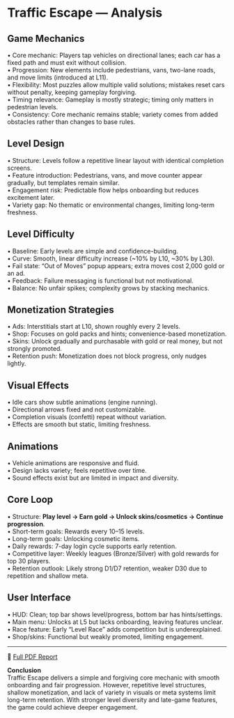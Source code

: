 # Traffic Escape — Analysis

## Game Mechanics
• Core mechanic: Players tap vehicles on directional lanes; each car has a fixed path and must exit without collision.  
• Progression: New elements include pedestrians, vans, two-lane roads, and move limits (introduced at L11).  
• Flexibility: Most puzzles allow multiple valid solutions; mistakes reset cars without penalty, keeping gameplay forgiving.  
• Timing relevance: Gameplay is mostly strategic; timing only matters in pedestrian levels.  
• Consistency: Core mechanic remains stable; variety comes from added obstacles rather than changes to base rules.  

## Level Design
• Structure: Levels follow a repetitive linear layout with identical completion screens.  
• Feature introduction: Pedestrians, vans, and move counter appear gradually, but templates remain similar.  
• Engagement risk: Predictable flow helps onboarding but reduces excitement later.  
• Variety gap: No thematic or environmental changes, limiting long-term freshness.  

## Level Difficulty
• Baseline: Early levels are simple and confidence-building.  
• Curve: Smooth, linear difficulty increase (~10% by L10, ~30% by L30).  
• Fail state: “Out of Moves” popup appears; extra moves cost 2,000 gold or an ad.  
• Feedback: Failure messaging is functional but not motivational.  
• Balance: No unfair spikes; complexity grows by stacking mechanics.  

## Monetization Strategies
• Ads: Interstitials start at L10, shown roughly every 2 levels.  
• Shop: Focuses on gold packs and hints; convenience-based monetization.  
• Skins: Unlock gradually and purchasable with gold or real money, but not strongly promoted.  
• Retention push: Monetization does not block progress, only nudges lightly.  

## Visual Effects
• Idle cars show subtle animations (engine running).  
• Directional arrows fixed and not customizable.  
• Completion visuals (confetti) repeat without variation.  
• Effects are smooth but static, limiting freshness.  

## Animations
• Vehicle animations are responsive and fluid.  
• Design lacks variety; feels repetitive over time.  
• Sound effects exist but are limited in impact and diversity.  

## Core Loop
• Structure: **Play level → Earn gold → Unlock skins/cosmetics → Continue progression**.  
• Short-term goals: Rewards every 10–15 levels.  
• Long-term goals: Unlocking cosmetic items.  
• Daily rewards: 7-day login cycle supports early retention.  
• Competitive layer: Weekly leagues (Bronze/Silver) with gold rewards for top 30 players.  
• Retention outlook: Likely strong D1/D7 retention, weaker D30 due to repetition and shallow meta.  

## User Interface
• HUD: Clean; top bar shows level/progress, bottom bar has hints/settings.  
• Main menu: Unlocks at L5 but lacks onboarding, leaving features unclear.  
• Race feature: Early “Level Race” adds competition but is underexplained.  
• Shop/skins: Functional but weakly promoted, limiting engagement.  

---

📄 [Full PDF Report](Traffic%20Escape.pdf)

**Conclusion**  
Traffic Escape delivers a simple and forgiving core mechanic with smooth onboarding and fair progression. However, repetitive level structures, shallow monetization, and lack of variety in visuals or meta systems limit long-term retention. With stronger level diversity and late-game features, the game could achieve deeper engagement.

